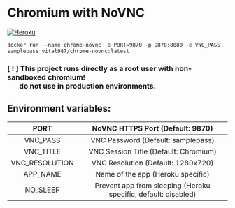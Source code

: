 # Chromium with NoVNC

[![Heroku](https://www.herokucdn.com/deploy/button.svg)](https://heroku.com/deploy?template=https://github.com/vital987/chrome-novnc)

```
docker run --name chrome-novnc -e PORT=9870 -p 9870:8080 -e VNC_PASS samplepass vital987/chrome-novnc:latest
```

<p><b><h3>[ ! ] This project runs directly as a root user with non-sandboxed chromium! <br>&nbsp;&nbsp;&nbsp;&nbsp;&nbsp;&nbsp;&nbsp;do not use in production environments.</h3></b></p>

## Environment variables: 
|      PORT      |                NoVNC HTTPS Port (Default: 9870)                |
|:--------------:|:--------------------------------------------------------------:|
|    VNC_PASS    |               VNC Password (Default: samplepass)               |
|    VNC_TITLE   |              VNC Session Title (Default: Chromium)             |
| VNC_RESOLUTION |               VNC Resolution (Default: 1280x720)               |
|    APP_NAME    |                Name of the app (Heroku specific)               |
|    NO_SLEEP    | Prevent app from sleeping (Heroku specific, default: disabled) |

